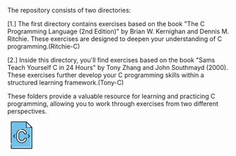 The repository consists of two directories:

[1.] The first directory contains exercises based on the book "The C Programming Language (2nd Edition)" by Brian W. Kernighan and Dennis M. Ritchie. These exercises are designed to deepen your understanding of C programming.(Ritchie-C)

[2.] Inside this directory, you'll find exercises based on the book "Sams Teach Yourself C in 24 Hours" by Tony Zhang and John Southmayd (2000). These exercises further develop your C programming skills within a structured learning framework.(Tony-C)

These folders provide a valuable resource for learning and practicing C programming, allowing you to work through exercises from two different perspectives.

![C Programming](c-document.png)
